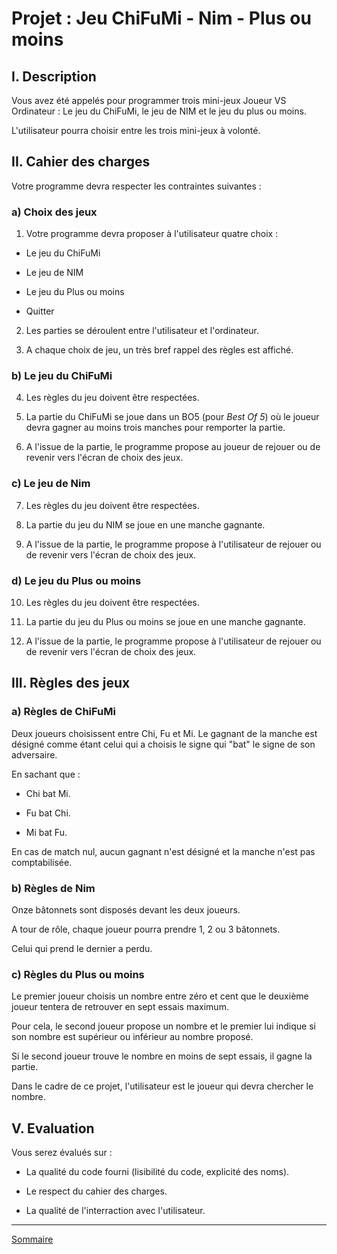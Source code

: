 # Projet : Jeu ChiFuMi - Nim - Plus ou moins

## I. Description

Vous avez été appelés pour programmer trois mini-jeux Joueur VS Ordinateur : Le jeu du ChiFuMi, le jeu de NIM et le jeu du plus ou moins.

L'utilisateur pourra choisir entre les trois mini-jeux à volonté.

## II. Cahier des charges

Votre programme devra respecter les contraintes suivantes :

### a) Choix des jeux

1. Votre programme devra proposer à l'utilisateur quatre choix :

- Le jeu du ChiFuMi

- Le jeu de NIM

- Le jeu du Plus ou moins

- Quitter

2. Les parties se déroulent entre l'utilisateur et l'ordinateur.

3. A chaque choix de jeu, un très bref rappel des règles est affiché.

### b) Le jeu du ChiFuMi

4. Les règles du jeu doivent être respectées.

5. La partie du ChiFuMi se joue dans un BO5 (pour *Best Of 5*) où le joueur devra gagner au moins trois manches pour remporter la partie.

6. A l'issue de la partie, le programme propose au joueur de rejouer ou de revenir vers l'écran de choix des jeux.

### c) Le jeu de Nim

7. Les règles du jeu doivent être respectées.

8. La partie du jeu du NIM se joue en une manche gagnante.

9. A l'issue de la partie, le programme propose à l'utilisateur de rejouer ou de revenir vers l'écran de choix des jeux.

### d) Le jeu du Plus ou moins

10. Les règles du jeu doivent être respectées.

11. La partie du jeu du Plus ou moins se joue en une manche gagnante.

12. A l'issue de la partie, le programme propose à l'utilisateur de rejouer ou de revenir vers l'écran de choix des jeux.

## III. Règles des jeux

### a) Règles de ChiFuMi

Deux joueurs choisissent entre Chi, Fu et Mi. Le gagnant de la manche est désigné comme étant celui qui a choisis le signe qui "bat" le signe de son adversaire.

En sachant que :

- Chi bat Mi.

- Fu bat Chi.

- Mi bat Fu.

En cas de match nul, aucun gagnant n'est désigné et la manche n'est pas comptabilisée.

### b) Règles de Nim

Onze bâtonnets sont disposés devant les deux joueurs.

A tour de rôle, chaque joueur pourra prendre $1$, $2$ ou $3$ bâtonnets.

Celui qui prend le dernier a perdu.

### c) Règles du Plus ou moins

Le premier joueur choisis un nombre entre zéro et cent que le deuxième joueur tentera de retrouver en sept essais maximum.

Pour cela, le second joueur propose un nombre et le premier lui indique si son nombre est supérieur ou inférieur au nombre proposé.

Si le second joueur trouve le nombre en moins de sept essais, il gagne la partie.

Dans le cadre de ce projet, l'utilisateur est le joueur qui devra chercher le nombre.

## V. Evaluation

Vous serez évalués sur :

- La qualité du code fourni (lisibilité du code, explicité des noms).

- Le respect du cahier des charges.

- La qualité de l'interraction avec l'utilisateur.

_______________

[Sommaire](./../README.md)


